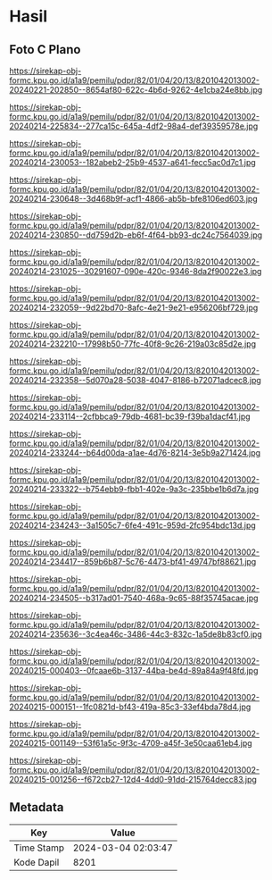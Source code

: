 # Hasil

## Foto C Plano

https://sirekap-obj-formc.kpu.go.id/a1a9/pemilu/pdpr/82/01/04/20/13/8201042013002-20240221-202850--8654af80-622c-4b6d-9262-4e1cba24e8bb.jpg

https://sirekap-obj-formc.kpu.go.id/a1a9/pemilu/pdpr/82/01/04/20/13/8201042013002-20240214-225834--277ca15c-645a-4df2-98a4-def39359578e.jpg

https://sirekap-obj-formc.kpu.go.id/a1a9/pemilu/pdpr/82/01/04/20/13/8201042013002-20240214-230053--182abeb2-25b9-4537-a641-fecc5ac0d7c1.jpg

https://sirekap-obj-formc.kpu.go.id/a1a9/pemilu/pdpr/82/01/04/20/13/8201042013002-20240214-230648--3d468b9f-acf1-4866-ab5b-bfe8106ed603.jpg

https://sirekap-obj-formc.kpu.go.id/a1a9/pemilu/pdpr/82/01/04/20/13/8201042013002-20240214-230850--dd759d2b-eb6f-4f64-bb93-dc24c7564039.jpg

https://sirekap-obj-formc.kpu.go.id/a1a9/pemilu/pdpr/82/01/04/20/13/8201042013002-20240214-231025--30291607-090e-420c-9346-8da2f90022e3.jpg

https://sirekap-obj-formc.kpu.go.id/a1a9/pemilu/pdpr/82/01/04/20/13/8201042013002-20240214-232059--9d22bd70-8afc-4e21-9e21-e956206bf729.jpg

https://sirekap-obj-formc.kpu.go.id/a1a9/pemilu/pdpr/82/01/04/20/13/8201042013002-20240214-232210--17998b50-77fc-40f8-9c26-219a03c85d2e.jpg

https://sirekap-obj-formc.kpu.go.id/a1a9/pemilu/pdpr/82/01/04/20/13/8201042013002-20240214-232358--5d070a28-5038-4047-8186-b72071adcec8.jpg

https://sirekap-obj-formc.kpu.go.id/a1a9/pemilu/pdpr/82/01/04/20/13/8201042013002-20240214-233114--2cfbbca9-79db-4681-bc39-f39ba1dacf41.jpg

https://sirekap-obj-formc.kpu.go.id/a1a9/pemilu/pdpr/82/01/04/20/13/8201042013002-20240214-233244--b64d00da-a1ae-4d76-8214-3e5b9a271424.jpg

https://sirekap-obj-formc.kpu.go.id/a1a9/pemilu/pdpr/82/01/04/20/13/8201042013002-20240214-233322--b754ebb9-fbb1-402e-9a3c-235bbe1b6d7a.jpg

https://sirekap-obj-formc.kpu.go.id/a1a9/pemilu/pdpr/82/01/04/20/13/8201042013002-20240214-234243--3a1505c7-6fe4-491c-959d-2fc954bdc13d.jpg

https://sirekap-obj-formc.kpu.go.id/a1a9/pemilu/pdpr/82/01/04/20/13/8201042013002-20240214-234417--859b6b87-5c76-4473-bf41-49747bf88621.jpg

https://sirekap-obj-formc.kpu.go.id/a1a9/pemilu/pdpr/82/01/04/20/13/8201042013002-20240214-234505--b317ad01-7540-468a-9c65-88f35745acae.jpg

https://sirekap-obj-formc.kpu.go.id/a1a9/pemilu/pdpr/82/01/04/20/13/8201042013002-20240214-235636--3c4ea46c-3486-44c3-832c-1a5de8b83cf0.jpg

https://sirekap-obj-formc.kpu.go.id/a1a9/pemilu/pdpr/82/01/04/20/13/8201042013002-20240215-000403--0fcaae6b-3137-44ba-be4d-89a84a9f48fd.jpg

https://sirekap-obj-formc.kpu.go.id/a1a9/pemilu/pdpr/82/01/04/20/13/8201042013002-20240215-000151--1fc0821d-bf43-419a-85c3-33ef4bda78d4.jpg

https://sirekap-obj-formc.kpu.go.id/a1a9/pemilu/pdpr/82/01/04/20/13/8201042013002-20240215-001149--53f61a5c-9f3c-4709-a45f-3e50caa61eb4.jpg

https://sirekap-obj-formc.kpu.go.id/a1a9/pemilu/pdpr/82/01/04/20/13/8201042013002-20240215-001256--f672cb27-12d4-4dd0-91dd-215764decc83.jpg


## Metadata

| Key        | Value               |
| ---------- | ------------------- |
| Time Stamp | 2024-03-04 02:03:47 |
| Kode Dapil | 8201                |



